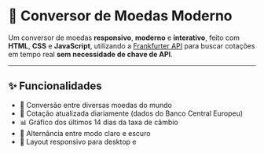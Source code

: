# 💱 Conversor de Moedas Moderno

Um conversor de moedas **responsivo**, **moderno** e **interativo**, feito com **HTML**, **CSS** e **JavaScript**, utilizando a [Frankfurter API](https://www.frankfurter.dev/) para buscar cotações em tempo real **sem necessidade de chave de API**.

---

## ✨ Funcionalidades

- 🔄 Conversão entre diversas moedas do mundo
- 📅 Cotação atualizada diariamente (dados do Banco Central Europeu)
- 📊 Gráfico dos últimos 14 dias da taxa de câmbio
- 🌙 Alternância entre modo claro e escuro
- 📱 Layout responsivo para desktop e 
